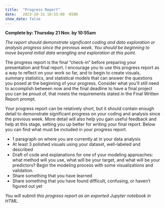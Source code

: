 ```yaml
---
title:  "Progress Report"
date:   2023-10-31 10:55:00 -0500
show_date: false
---
```

**Complete by: Thursday 21 Nov. by 10:55am**

*The report should demonstrate significant coding and data exploration or analysis progress since the previous week. You should be beginning to move beyond initial data wrangling and exploration at this point.*

The progress report is the final “check-in” before preparing your presentation and final report. I encourage you to use this progress report as a way to reflect on your work so far, and to begin to create visuals, summary statistics, and statistical models that can answer the questions you posed at the beginning of your progress. Consider what you’ll still need to accomplish between now and the final deadline to have a final project you can be proud of, that meets the requirements stated in the Final Written Report prompt.

Your progress report can be relatively short, but it should contain enough detail to demonstrate significant progress on your coding and analysis since the previous week. More detail will also help you gain useful feedback and help at this stage, setting you up better for writing your final report. Below you can find what must be included in your progress report.

- 1 paragraph on where you are currently at in your data analysis
- At least 3 polished visuals using your dataset, well-labeled and described
- Draft of code and explanations for one of your modeling approaches: what method will you use, what will be your target, and what will be your predictors? Begin the modeling process with some visualizations and validation.
- Share something that you have learned
- Share something that you have found difficult, confusing, or haven’t figured out yet

*You will submit this progress report as an exported Jupyter notebook in HTML.*

